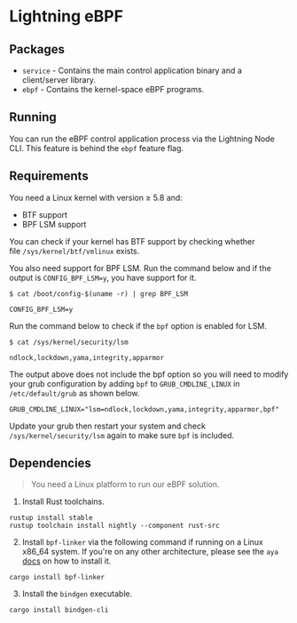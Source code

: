 # Lightning eBPF

## Packages

- `service` - Contains the main control application binary and a client/server library. 
- `ebpf` - Contains the kernel-space eBPF programs.

## Running

You can run the eBPF control application process via the Lightning Node CLI.
This feature is behind the `ebpf` feature flag.

## Requirements

You need a Linux kernel with version ≥ 5.8 and:

- BTF support
- BPF LSM support

You can check if your kernel has BTF support by checking whether file `/sys/kernel/btf/vmlinux` exists.

You also need support for BPF LSM. Run the command below and if the output is `CONFIG_BPF_LSM=y`, you have support for it.

`$ cat /boot/config-$(uname -r) | grep BPF_LSM`

`CONFIG_BPF_LSM=y`

Run the command below to check if the `bpf` option is enabled for LSM.

`$ cat /sys/kernel/security/lsm`

`ndlock,lockdown,yama,integrity,apparmor`

The output above does not include the bpf option so you will need to modify your grub 
configuration by adding `bpf` to `GRUB_CMDLINE_LINUX` in  `/etc/default/grub` as shown below.

`GRUB_CMDLINE_LINUX="lsm=ndlock,lockdown,yama,integrity,apparmor,bpf"`

Update your grub then restart your system and check ``/sys/kernel/security/lsm`` again to make sure `bpf` is included.

## Dependencies

> You need a Linux platform to run our eBPF solution.

1. Install Rust toolchains.

```
rustup install stable
rustup toolchain install nightly --component rust-src
```

2. Install `bpf-linker` via the following command if running on a Linux x86_64 system.
If you're on any other architecture, please see the `aya` [docs](https://aya-rs.dev/book/start/development/) on how to install it.

```
cargo install bpf-linker
```

3. Install the `bindgen` executable.

```
cargo install bindgen-cli
```
